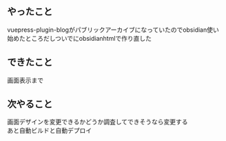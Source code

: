 ## やったこと

vuepress-plugin-blogがパブリックアーカイブになっていたのでobsidian使い始めたところだしついでにobsidianhtmlで作り直した

## できたこと

画面表示まで

## 次やること

画面デザインを変更できるかどうか調査してできそうなら変更する  
あと自動ビルドと自動デプロイ
